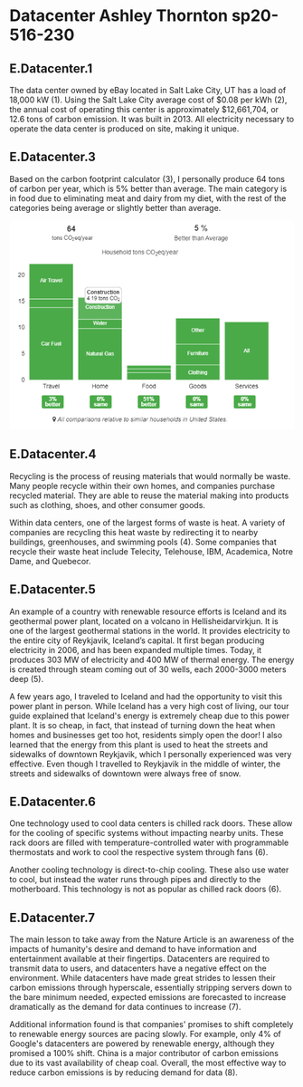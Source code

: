 # Datacenter Ashley Thornton sp20-516-230

## E.Datacenter.1

The data center owned by eBay located in Salt Lake City, UT has a load of 18,000 kW (1). Using the Salt Lake City average cost of $0.08 per kWh (2), the annual cost of operating this center is approximately $12,661,704, or 12.6 tons of carbon emission. It was built in 2013. All electricity necessary to operate the data center is produced on site, making it unique.

## E.Datacenter.3

Based on the carbon footprint calculator (3), I personally produce 64 tons of carbon per year, which is 5% better than average. The main category is in food due to eliminating meat and dairy from my diet, with the rest of the categories being average or slightly better than average.

![](personalcarbon.png)

## E.Datacenter.4

Recycling is the process of reusing materials that would normally be waste. Many people recycle within their own homes, and companies purchase recycled material. They are able to reuse the material making into products such as clothing, shoes, and other consumer goods.

Within data centers, one of the largest forms of waste is heat. A variety of companies are recycling this heat waste by redirecting it to nearby buildings, greenhouses, and swimming pools (4). Some companies that recycle their waste heat include Telecity, Telehouse, IBM, Academica, Notre Dame, and Quebecor.

## E.Datacenter.5

An example of a country with renewable resource efforts is Iceland and its geothermal power plant, located on a volcano in Hellisheidarvirkjun. It is one of the largest geothermal stations in the world. It provides electricity to the entire city of Reykjavik, Iceland’s capital. It first began producing electricity in 2006, and has been expanded multiple times. Today, it produces 303 MW of electricity and 400 MW of thermal energy. The energy is created through steam coming out of 30 wells, each 2000-3000 meters deep (5).

A few years ago, I traveled to Iceland and had the opportunity to visit this power plant in person. While Iceland has a very high cost of living, our tour guide explained that Iceland's energy is extremely cheap due to this power plant. It is so cheap, in fact, that instead of turning down the heat when homes and businesses get too hot, residents simply open the door! I also learned that the energy from this plant is used to heat the streets and sidewalks of downtown Reykjavik, which I personally experienced was very effective. Even though I travelled to Reykjavik in the middle of winter, the streets and sidewalks of downtown were always free of snow.

## E.Datacenter.6

One technology used to cool data centers is chilled rack doors. These allow for the cooling of specific systems without impacting nearby units. These rack doors are filled with temperature-controlled water with programmable thermostats and work to cool the respective system through fans (6).

Another cooling technology is direct-to-chip cooling. These also use water to cool, but instead the water runs through pipes and directly to the motherboard. This technology is not as popular as chilled rack doors (6).

## E.Datacenter.7

The main lesson to take away from the Nature Article is an awareness of the impacts of humanity's desire and demand to have information and entertainment available at their fingertips. Datacenters are required to transmit data to users, and datacenters have a negative effect on the environment. While datacenters have made great strides to lessen their carbon emissions through hyperscale, essentially stripping servers down to the bare minimum needed, expected emissions are forecasted to increase dramatically as the demand for data continues to increase (7).

Additional information found is that companies' promises to shift completely to renewable energy sources are pacing slowly. For example, only 4% of Google's datacenters are powered by renewable energy, although they promised a 100% shift. China is a major contributor of carbon emissions due to its vast availability of cheap coal. Overall, the most effective way to reduce carbon emissions is by reducing demand for data (8).
